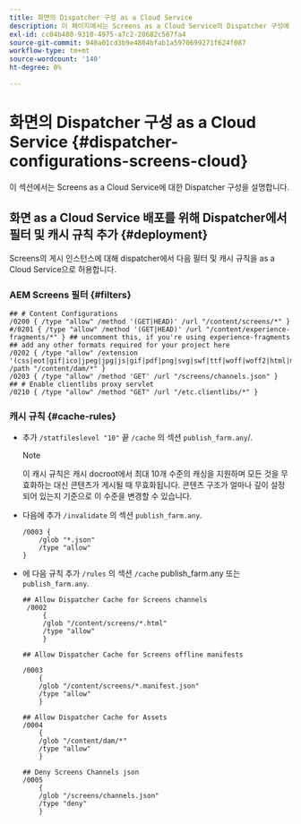 ```yaml
---
title: 화면의 Dispatcher 구성 as a Cloud Service
description: 이 페이지에서는 Screens as a Cloud Service의 Dispatcher 구성에 대해 설명합니다.
exl-id: cc04b480-9310-4975-a7c2-20682c567fa4
source-git-commit: 940a01cd3b9e4804bfab1a5970699271f624f087
workflow-type: tm+mt
source-wordcount: '140'
ht-degree: 0%

---
```


# 화면의 Dispatcher 구성 as a Cloud Service {#dispatcher-configurations-screens-cloud}

이 섹션에서는 Screens as a Cloud Service에 대한 Dispatcher 구성을 설명합니다.

## 화면 as a Cloud Service 배포를 위해 Dispatcher에서 필터 및 캐시 규칙 추가 {#deployment}

Screens의 게시 인스턴스에 대해 dispatcher에서 다음 필터 및 캐시 규칙을 as a Cloud Service으로 허용합니다.

### AEM Screens 필터 {#filters}

```
## # Content Configurations
/0200 { /type "allow" /method '(GET|HEAD)' /url "/content/screens/*" }
#/0201 { /type "allow" /method '(GET|HEAD)' /url "/content/experience-fragments/*" } ## uncomment this, if you're using experience-fragments
## add any other formats required for your project here
/0202 { /type "allow" /extension '(css|eot|gif|ico|jpeg|jpg|js|gif|pdf|png|svg|swf|ttf|woff|woff2|html|mp4|mov|m4v)' /path "/content/dam/*" }
/0203 { /type "allow" /method 'GET' /url "/screens/channels.json" }
## # Enable clientlibs proxy servlet
/0210 { /type "allow" /method "GET" /url "/etc.clientlibs/*" }
```

### 캐시 규칙 {#cache-rules}

* 추가 `/statfileslevel "10"` 끝 `/cache` 의 섹션 `publish_farm.any`/.

   >[!NOTE]
   >이 캐시 규칙은 캐시 docroot에서 최대 10개 수준의 캐싱을 지원하며 모든 것을 무효화하는 대신 콘텐츠가 게시될 때 무효화됩니다. 콘텐츠 구조가 얼마나 깊이 설정되어 있는지 기준으로 이 수준을 변경할 수 있습니다.

* 다음에 추가 `/invalidate` 의 섹션 `publish_farm.any`.

   ```
   /0003 {
       /glob "*.json"
       /type "allow"
   }
   ```

* 에 다음 규칙 추가 `/rules` 의 섹션 `/cache` publish_farm.any 또는 `publish_farm.any`.

   ```
   ## Allow Dispatcher Cache for Screens channels
    /0002
        {
        /glob "/content/screens/*.html"
        /type "allow"
        }
   
   ## Allow Dispatcher Cache for Screens offline manifests
   
   /0003
       {
       /glob "/content/screens/*.manifest.json"
       /type "allow"
       }
   
   ## Allow Dispatcher Cache for Assets
   /0004
       {
       /glob "/content/dam/*"
       /type "allow"
       }
   
   ## Deny Screens Channels json
   /0005
       {
       /glob "/screens/channels.json"
       /type "deny"
       }
   ```

